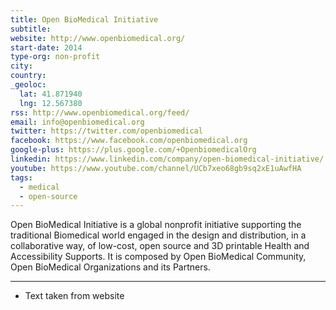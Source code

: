 ```yaml
---
title: Open BioMedical Initiative
subtitle:
website: http://www.openbiomedical.org/
start-date: 2014
type-org: non-profit
city:
country:
_geoloc:
  lat: 41.871940
  lng: 12.567380
rss: http://www.openbiomedical.org/feed/
email: info@openbiomedical.org
twitter: https://twitter.com/openbiomedical
facebook: https://www.facebook.com/openbiomedical.org
google-plus: https://plus.google.com/+OpenbiomedicalOrg
linkedin: https://www.linkedin.com/company/open-biomedical-initiative/
youtube: https://www.youtube.com/channel/UCb7xeo68gb9sq2xE1uAwfHA
tags:
  - medical
  - open-source
---
```

Open BioMedical Initiative is a global nonprofit initiative supporting the traditional Biomedical world engaged in the design and distribution, in a collaborative way, of low-cost, open source and 3D printable Health and Accessibility Supports.
It is composed by Open BioMedical Community, Open BioMedical Organizations and its Partners.

---
* Text taken from website
